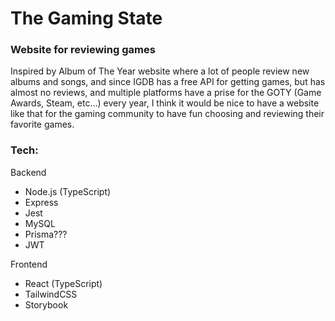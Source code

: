 # The Gaming State

### Website for reviewing games
Inspired by Album of The Year website where a lot of people review new albums and songs, and since IGDB has a free API for getting games, but has almost no reviews, and multiple platforms have a prise for the GOTY (Game Awards, Steam, etc...) every year, I think it would be nice to have a website like that for the gaming community to have fun choosing and reviewing their favorite games.

### Tech:
Backend
- Node.js (TypeScript)
- Express
- Jest
- MySQL
- Prisma???
- JWT

Frontend
- React (TypeScript)
- TailwindCSS
- Storybook